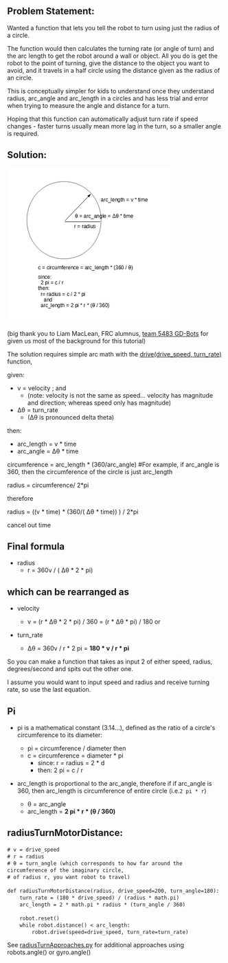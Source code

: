 ## Problem Statement: 

Wanted a function that lets you tell the robot to turn using just the radius of a circle.

The function would then calculates the turning rate (or angle of turn) and the arc length to get the robot around 
a wall or object.  All you do is get the robot to the point of turning, give the distance to 
the object you want to avoid, and it travels in a half circle using the distance given as the radius of an circle.

This is conceptually simpler for kids to understand once they understand radius, arc_angle and arc_length in a circles 
and has less trial and error when trying to measure the angle and distance for a turn.

Hoping that this function can automatically adjust turn rate if speed changes - faster turns usually mean more lag in the
turn, so a smaller angle is required.

## Solution:
![image](circleArcMath.jpg)

(big thank you to Liam MacLean, FRC alumnus, [team 5483 GD-Bots](https://github.com/Team-5483) for given us most of the background for this tutorial)

The solution requires simple arc math with the [drive(drive_speed, turn_rate)](https://pybricks.github.io/ev3-micropython/robotics.html#pybricks.robotics.DriveBase.drive) function,

given: 
  * v = velocity ; and 
    * (note: velocity is not the same as speed... velocity has magnitude and direction; whereas speed only has magnitude)
  * Δθ = turn_rate 
    * (Δθ is pronounced delta theta)
  
then:  
  * arc_length = v * time
  * arc_angle = Δθ * time

circumference = arc_length * (360/arc_angle)  #For example, if arc_angle is 360, then the circumference of the circle is just arc_length

radius = circumference/ 2*pi

therefore

radius = ((v * time) * (360/( Δθ * time)) ) / 2*pi

cancel out time

## Final formula
  * radius
    * r = 360v / ( Δθ * 2 * pi)

## which can be rearranged as

  * velocity
    * v = (r *  Δθ * 2 * pi) / 360 = (r *  Δθ * pi) / 180
or

  * turn_rate
    * Δθ = 360v / r * 2 pi = **180 * v / r * pi**

So you can make a function that takes as input 2 of either speed, radius, degrees/second and spits out the other one.

I assume you would want to input speed and radius and receive turning rate, so use the last equation.

## Pi
  *  pi is a mathematical constant (3.14...), defined as the ratio of a circle's circumference to its diameter:
     * pi = circumference / diameter 
     then
     * c = circumference = diameter * pi
       * since: r = radius = 2 * d
       * then:  2 pi = c / r

  * arc_length is proportional to the arc_angle, therefore if if arc_angle is 360, then arc_length is 
    circumference of entire circle (i.e.`2 pi * r`)
    * θ = arc_angle
    * arc_length = **2 pi * r * (θ / 360)**
  
## radiusTurnMotorDistance:

```
# v = drive_speed
# r = radius
# θ = turn_angle (which corresponds to how far around the circumference of the imaginary circle, 
# of radius r, you want robot to travel)

def radiusTurnMotorDistance(radius, drive_speed=200, turn_angle=180):
    turn_rate = (180 * drive_speed) / (radius * math.pi)
    arc_length = 2 * math.pi * radius * (turn_angle / 360)

    robot.reset()      
    while robot.distance() < arc_length:
        robot.drive(speed=drive_speed, turn_rate=turn_rate)
```

See [radiusTurnApproaches.py](/programs/radiusTurnApproaches.py) for additional approaches using robots.angle() or gyro.angle()

